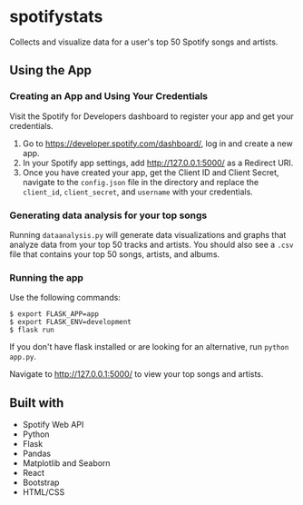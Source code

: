 # spotifystats

Collects and visualize data for a user's top 50 Spotify songs and artists.

## Using the App
### Creating an App and Using Your Credentials
Visit the Spotify for Developers dashboard to register your app and get your credentials.
1. Go to https://developer.spotify.com/dashboard/, log in and create a new app.
2. In your Spotify app settings, add http://127.0.0.1:5000/ as a Redirect URI.
3. Once you have created your app, get the Client ID and Client Secret, navigate to the `config.json` file in the directory and replace the `client_id`, `client_secret`, and `username` with your credentials.

### Generating data analysis for your top songs
Running `dataanalysis.py` will generate data visualizations and graphs that analyze data from your top 50 tracks and artists. You should also see a `.csv` file that contains your top 50 songs, artists, and albums.

### Running the app
Use the following commands:
```
$ export FLASK_APP=app
$ export FLASK_ENV=development
$ flask run
```

If you don't have flask installed or are looking for an alternative, run `python app.py`.

Navigate to http://127.0.0.1:5000/ to view your top songs and artists.

## Built with
- Spotify Web API
- Python
- Flask
- Pandas
- Matplotlib and Seaborn
- React
- Bootstrap
- HTML/CSS
